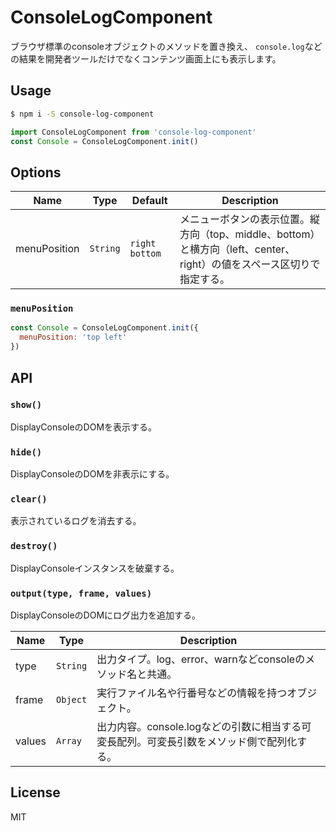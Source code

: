 # ConsoleLogComponent
ブラウザ標準のconsoleオブジェクトのメソッドを置き換え、
`console.log`などの結果を開発者ツールだけでなくコンテンツ画面上にも表示します。

## Usage
```sh
$ npm i -S console-log-component
```
```js
import ConsoleLogComponent from 'console-log-component'
const Console = ConsoleLogComponent.init()
```

## Options
|Name|Type|Default|Description|
|---|---|---|---|
|menuPosition|`String`|`right bottom`|メニューボタンの表示位置。縦方向（top、middle、bottom）と横方向（left、center、right）の値をスペース区切りで指定する。|

### `menuPosition`
```js
const Console = ConsoleLogComponent.init({
  menuPosition: 'top left'
})
```

## API

### `show()`
DisplayConsoleのDOMを表示する。

### `hide()`
DisplayConsoleのDOMを非表示にする。

### `clear()`
表示されているログを消去する。

### `destroy()`
DisplayConsoleインスタンスを破棄する。

### `output(type, frame, values)`
DisplayConsoleのDOMにログ出力を追加する。

|Name|Type|Description|
|---|---|---|
|type|`String`|出力タイプ。log、error、warnなどconsoleのメソッド名と共通。|
|frame|`Object`|実行ファイル名や行番号などの情報を持つオブジェクト。|
|values|`Array`|出力内容。console.logなどの引数に相当する可変長配列。可変長引数をメソッド側で配列化する。|

## License
MIT
